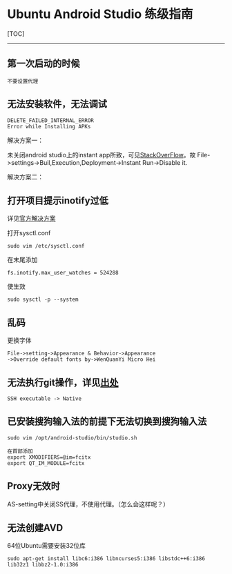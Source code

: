 ﻿# Ubuntu Android Studio 练级指南

[TOC]

---

## 第一次启动的时候

    不要设置代理

## 无法安装软件，无法调试

    DELETE_FAILED_INTERNAL_ERROR 
    Error while Installing APKs

解决方案一：

未关闭android studio上的instant app所致，可见[StackOverFlow][1]。故
File->settings->Buil,Execution,Deployment->Instant Run->Disable it.

解决方案二：


## 打开项目提示inotify过低

详见[官方解决方案][2]

打开sysctl.conf

    sudo vim /etc/sysctl.conf
    
在末尾添加

    fs.inotify.max_user_watches = 524288
    
使生效
    
    sudo sysctl -p --system
    
## 乱码

更换字体

    File->setting->Appearance & Behavior->Appearance
    ->Override default fonts by->WenQuanYi Micro Hei
    
## 无法执行git操作，详见[出处][3]

    SSH executable -> Native
    
## 已安装搜狗输入法的前提下无法切换到搜狗输入法

    sudo vim /opt/android-studio/bin/studio.sh
    
    在首部添加
    export XMODIFIERS=@im=fcitx
    export QT_IM_MODULE=fcitx

## Proxy无效时

AS-setting中关闭SS代理，不使用代理。（怎么会这样呢？）

## 无法创建AVD

64位Ubuntu需要安装32位库

    sudo apt-get install libc6:i386 libncurses5:i386 libstdc++6:i386 lib32z1 libbz2-1.0:i386


  [1]: https://stackoverflow.com/questions/38892270/delete-failed-internal-error-error-while-installing-apk/43063569
  [2]: https://confluence.jetbrains.com/display/IDEADEV/Inotify+Watches+Limit
  [3]: http://blog.csdn.net/u011771755/article/details/47167617